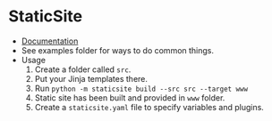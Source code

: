 # StaticSite

- [Documentation](https://thesage21.github.io/staticsite/)
- See examples folder for ways to do common things.
- Usage
  1. Create a folder called `src`.
  2. Put your Jinja templates there.
  3. Run `python -m staticsite build --src src --target www`
  4. Static site has been built and provided in `www` folder.
  5. Create a `staticsite.yaml` file to specify variables and plugins.
